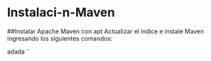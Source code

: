 # Instalaci-n-Maven

##Instalar Apache Maven con apt
Actualizar el indice e instale Maven ingresando los siguientes comandos:


adada
¨

